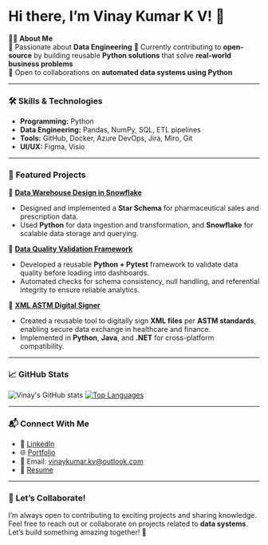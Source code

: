# Hi there, I’m Vinay Kumar K V! 👋

👨‍💻 **About Me**  
🚀 Passionate about **Data Engineering** 
🌱 Currently contributing to **open-source** by building reusable **Python solutions** that solve **real-world business problems**  
🤝 Open to collaborations on **automated data systems using Python**

---

### 🛠️ **Skills & Technologies**
- **Programming:** Python
- **Data Engineering:** Pandas, NumPy, SQL, ETL pipelines
- **Tools:** GitHub, Docker, Azure DevOps, Jira, Miro, Git
- **UI/UX:** Figma, Visio

---

### 🌟 **Featured Projects**

📌 **[Data Warehouse Design in Snowflake](https://github.com/vinaykumarkv/snowflake_pharma_dw)**  
- Designed and implemented a **Star Schema** for pharmaceutical sales and prescription data.  
- Used **Python** for data ingestion and transformation, and **Snowflake** for scalable data storage and querying.  

📌 **[Data Quality Validation Framework](https://github.com/vinaykumarkv/data-quality-validation-framework)**  
- Developed a reusable **Python + Pytest** framework to validate data quality before loading into dashboards.  
- Automated checks for schema consistency, null handling, and referential integrity to ensure reliable analytics.  

📌 **[XML ASTM Digital Signer](https://github.com/vinaykumarkv/XMLDigSignerASTM_Python)**  
- Created a reusable tool to digitally sign **XML files** per **ASTM standards**, enabling secure data exchange in healthcare and finance.  
- Implemented in **Python**, **Java**, and **.NET** for cross-platform compatibility. 

---

### 📈 **GitHub Stats**
![Vinay's GitHub stats](https://github-readme-stats.vercel.app/api?username=vinaykumarkv&show_icons=true&theme=radical)
[![Top Languages](https://github-readme-stats.vercel.app/api/top-langs/?username=vinaykumarkv&layout=compact&theme=radical)](https://github.com/vinaykumarkv)

---

### 📬 **Connect With Me**
- 💼 [LinkedIn](https://www.linkedin.com/in/vinay-kumar-k-v)  
- 🌐 [Portfolio](https://vinaykumarkv.github.io)  
- 📧 Email: [vinaykumar.kv@outlook.com](mailto:vinaykumar.kv@outlook.com)  
- 📄 [Resume](https://vinaykumarkv.github.io/resume.pdf)

---

### 🤝 **Let’s Collaborate!**
I’m always open to contributing to exciting projects and sharing knowledge. Feel free to reach out or collaborate on projects related to **data systems**.  
Let’s build something amazing together! 🚀
